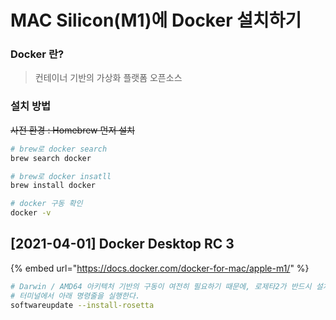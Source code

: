 # MAC Silicon\(M1\)에 Docker 설치하기

### Docker 란?

> 컨테이너 기반의 가상화 플랫폼 오픈소스

### 설치 방법

~~사전 환경 : Homebrew 먼저 설치~~

```bash
# brew로 docker search
brew search docker

# brew로 docker insatll
brew install docker

# docker 구동 확인
docker -v
```

## \[2021-04-01\] Docker Desktop RC 3

{% embed url="https://docs.docker.com/docker-for-mac/apple-m1/" %}

```bash
# Darwin / AMD64 아키텍처 기반의 구동이 여전히 필요하기 때문에, 로제타2가 반드시 설치되어 있어야 한다.
# 터미널에서 아래 명령줄을 실행한다.
softwareupdate --install-rosetta
```




